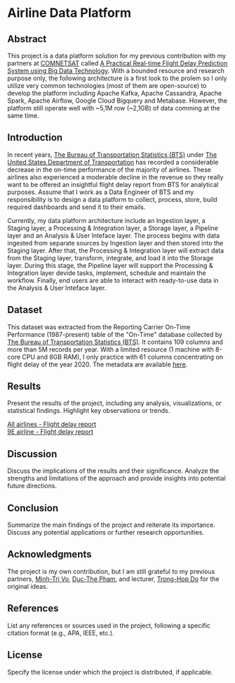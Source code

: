 # Airline Data Platform

## Abstract

This project is a data platform solution for my previous contribution with my partners at [COMNETSAT](https://comnetsat.org/) called [A Practical Real-time Flight Delay Prediction System using Big Data Technology](https://ieeexplore.ieee.org/document/9994427). With a bounded resource and research purpose only, the following architecture is a first look to the prolem so I only utilize very common technologies (most of them are open-source) to develop the platform including Apache Kafka, Apache Cassandra, Apache Spark, Apache Airflow, Google Cloud Bigquery and Metabase. However, the platform still operate well with ~5,1M row (~2,1GB) of data comming at the same time.

## Introduction

In recent years, [The Bureau of Transportation Statistics (BTS)](https://www.bts.gov/) under [The United States Department of Transportation](https://www.transportation.gov/) has recorded a considerable decrease in the on-time performance of the majority of airlines. These airlines also experienced a moderable decline in the revenue so they really want to be offered an insightful flight delay report from BTS for analytical purposes. Assume that I work as a Data Engineer of BTS and my responsibility is to design a data platform to collect, process, store, build required dashboards and send it to their emails.

Currently, my data platform architecture include an Ingestion layer, a Staging layer, a Processing & Integration layer, a Storage layer, a Pipeline layer and an Analysis & User Inteface layer. The process begins with data ingested from separate sources by Ingestion layer and then stored into the Staging layer. After that, the Processing & Integration layer will extract data from the Staging layer, transform, integrate, and load it into the Storage layer. During this stage, the Pipeline layer will support the Processing & Integration layer devide tasks, implement, schedule and maintain the workflow. Finally, end users are able to interact with ready-to-use data in the Analysis & User Inteface layer.

## Dataset

This dataset was extracted from the Reporting Carrier On-Time Performance (1987-present) table of the "On-Time" database collected by [The Bureau of Transportation Statistics (BTS)](https://www.bts.gov/). It contains 109 columns and more than 5M records per year. With a limited resource (1 machine with 8-core CPU and 8GB RAM), I only practice with 61 columns concentrating on flight delay of the year 2020. The metadata are available [here](https://github.com/nitsvutt/airline-data-platform/blob/main/extracted-data/metadata/metadata.html).

## Results

Present the results of the project, including any analysis, visualizations, or statistical findings. Highlight key observations or trends.

<a href="https://www.youtube.com/embed/PNkLthUdQus?autoplay=1&loop=1&playlist=PNkLthUdQus">
  All airlines - Flight delay report
</a>
</br>
<a href="https://www.youtube.com/embed/SlJLrqRsKXs?autoplay=1&loop=1&playlist=PNkLthUdQus">
  9E airline - Flight delay report
</a>

## Discussion

Discuss the implications of the results and their significance. Analyze the strengths and limitations of the approach and provide insights into potential future directions.

## Conclusion

Summarize the main findings of the project and reiterate its importance. Discuss any potential applications or further research opportunities.

## Acknowledgments

The project is my own contribution, but I am still grateful to my previous partners, [Minh-Tri Vo](https://ieeexplore.ieee.org/author/37089674394), [Duc-The Pham](https://ieeexplore.ieee.org/author/37089673640), and lecturer, [Trong-Hop Do](https://ieeexplore.ieee.org/author/38468172800) for the original ideas.

## References

List any references or sources used in the project, following a specific citation format (e.g., APA, IEEE, etc.).

## License

Specify the license under which the project is distributed, if applicable.
